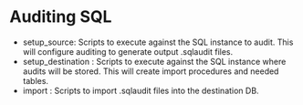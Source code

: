 # Auditing SQL

- setup_source: Scripts to execute against the SQL instance to audit. This will configure auditing to generate output .sqlaudit files.
- setup_destination : Scripts to execute against the SQL instance where audits will be stored. This will create import procedures and needed tables.
- import : Scripts to import .sqlaudit files into the destination DB.
